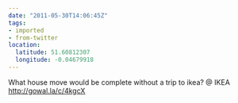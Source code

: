 ```yaml
---
date: "2011-05-30T14:06:45Z"
tags:
- imported
- from-twitter
location:
  latitude: 51.60812307
  longitude: -0.04679918
---
```

What house move would be complete without a trip to ikea? @ IKEA http://gowal.la/c/4kgcX
